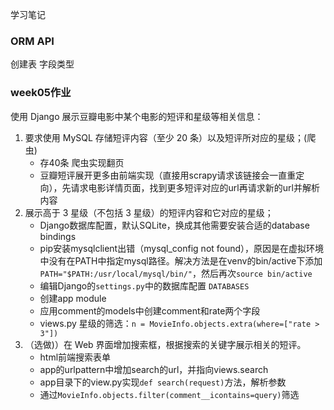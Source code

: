 学习笔记
### ORM API
创建表 字段类型

### week05作业
使用 Django 展示豆瓣电影中某个电影的短评和星级等相关信息：

1. 要求使用 MySQL 存储短评内容（至少 20 条）以及短评所对应的星级；(爬虫)
    - 存40条 爬虫实现翻页
    - 豆瓣短评展开更多由前端实现（直接用scrapy请求该链接会一直重定向），先请求电影详情页面，找到更多短评对应的url再请求新的url并解析内容
2. 展示高于 3 星级（不包括 3 星级）的短评内容和它对应的星级；
    - Django数据库配置，默认SQLite，换成其他需要安装合适的database bindings
    - pip安装mysqlclient出错（mysql_config not found），原因是在虚拟环境中没有在PATH中指定mysql路径。解决方法是在venv的bin/active下添加`PATH="$PATH:/usr/local/mysql/bin/"`，然后再次`source bin/active`
    - 编辑Django的`settings.py`中的数据库配置 `DATABASES`
    - 创建app module
    - 应用comment的models中创建comment和rate两个字段
    - views.py 星级的筛选：`n = MovieInfo.objects.extra(where=["rate > 3"])`
3. （选做)）在 Web 界面增加搜索框，根据搜索的关键字展示相关的短评。
    - html前端搜索表单
    - app的urlpattern中增加search的url，并指向views.search
    - app目录下的view.py实现`def search(request)`方法，解析参数
    - 通过`MovieInfo.objects.filter(comment__icontains=query)`筛选